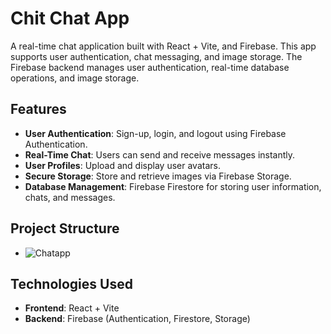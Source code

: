 # Chit Chat App

A real-time chat application built with React + Vite, and Firebase. This app supports user authentication, chat messaging, and image storage. The Firebase backend manages user authentication, real-time database operations, and image storage.

## Features

- **User Authentication**: Sign-up, login, and logout using Firebase Authentication.
- **Real-Time Chat**: Users can send and receive messages instantly.
- **User Profiles**: Upload and display user avatars.
- **Secure Storage**: Store and retrieve images via Firebase Storage.
- **Database Management**: Firebase Firestore for storing user information, chats, and messages.

## Project Structure


- ![Chatapp](https://github.com/user-attachments/assets/8ac12767-8197-44c6-a390-ab86330cde45)



## Technologies Used

- **Frontend**: React + Vite
- **Backend**: Firebase (Authentication, Firestore, Storage)
